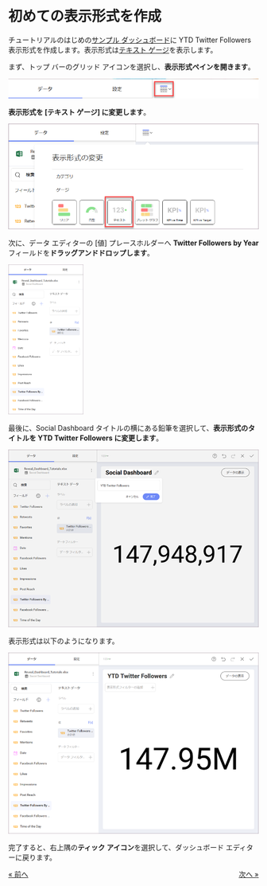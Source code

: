 # 初めての表示形式を作成  

チュートリアルのはじめの[サンプル ダッシュボード](getting-started.md)に YTD Twitter Followers 表示形式を作成します。表示形式は[テキスト ゲージ](~/jp/data-visualizations/visualization-types/gauge-charts.html#text-gauge)を表示します。

まず、トップ バーのグリッド アイコンを選択し、**表示形式ペインを開きます**。

<img src="images/VisualizationsMenu_All.png" alt="VisualizationsMenu\_All" class="responsive-img"/>

**表示形式を [テキスト ゲージ] に変更します**。

<img src="images/SelectTextGauge_All.png" alt="SelectTextGauge\_All" class="responsive-img"/>

次に、データ エディターの [値] プレースホルダーへ **Twitter Followers by Year** フィールドを**ドラッグアンドドロップします**。

<img src="images/SocialFirstDragDrop_All.png" alt="SocialFirstDragDrop\_All" width="30%"/>

最後に、Social Dashboard タイトルの横にある鉛筆を選択して、**表示形式のタイトルを YTD Twitter Followers に変更します**。

<img src="images/SocialWonOpportunitiesTitle_All.png" alt="SocialWonOpportunitiesTitle\_All" class="responsive-img"/>

表示形式は以下のようになります。

<img src="images/SocialFirstVisualizationSample_All.png" alt="SocialFirstVisualizationSample\_All" class="responsive-img"/>

完了すると、右上隅の**ティック アイコン**を選択して、ダッシュボード エディターに戻ります。

<style>
.previous {
    text-align: left
}

.next {
    float: right
}

</style>

<a href="creating-the-dashboard.md" class="previous">&laquo; 前へ</a>
<a href="creating-dashboard-filter-connecting-visualization.md" class="next">次へ &raquo;</a>
